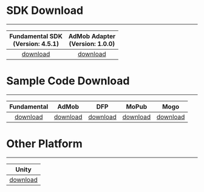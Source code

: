 # SDK Download
---

 Fundamental SDK <br>(Version: 4.5.1)    |  AdMob Adapter <br>(Version: 1.0.0)     
:----------------------------------: | :-------------------------------:
[download][1]                     | [download][2]




# Sample Code Download
---

Fundamental     | AdMob        |    DFP       |   MoPub     | Mogo
:-------------: | :-----------:|:------------:|:-----------:|:--------:
[download][3]   | [download][4]|[download][5] |[download][6]|[download][7]



# Other Platform
---

| Unity         |
|:-------------:|
[download][8]   |


[1]: http://m.vpadn.com/sdk/vpadn-sdk-obf451-31406102-1604131557-ca97036.jar
[2]: http://m.vpon.com/sdk/admob-adapter-1.0.0-1505261651-830485e.jar
[3]: {{site.dnldurl}}/sample-code/VpadnSampleCode.zip
[4]: http://m.vpon.com/sdk/AdmobSample.zip
[5]: http://m.vpon.com/sdk/DFPsample.zip
[6]: http://m.vpon.com/sdk/Mopub_Android_Vpon_Adapter.zip
[7]: http://m.vpon.com/sdk/MOGO/AdsMogoBanner.zip
[8]: http://wiki.vpon.com/index.php?title=Unity_With_Android_Vpon_SDK_4


<br>

